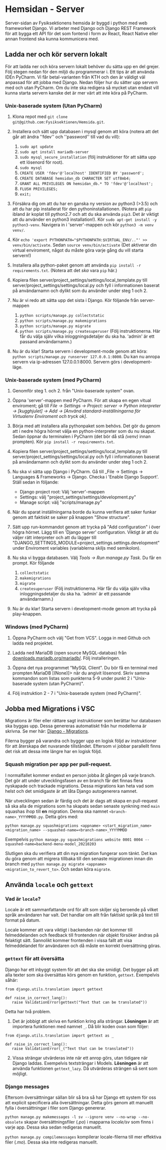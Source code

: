 # Hemsidan - Server

Server-sidan av Fysiksektionens hemsida är byggd i python med web frameworket Django. Vi arbeter med Django och Django REST Framework för att bygga ett API för det som fontend i form av React, React Native eller annan frontend ska kunna kommunicera med.

## Ladda ner och kör servern lokalt
För att ladda ner och köra servern lokalt behöver du sätta upp en del grejer. Följ stegen nedan för den miljö du programmerar i. Ett tips är att använda IDEn PyCharm. Vi får betal-varianten från KTH och den är väldigt väl anpassad för att jobba med Django. Nedan följer hur du sätter upp servern med och utan PyCharm. Om du inte ska redigera så mycket utan endast vill kunna starta servern kanske det är mer värt att inte köra på PyCharm.

### Unix-baserade system (Utan PyCharm)
1. Klona repot med ```git clone git@github.com:Fysiksektionen/Hemsida.git```.

1. Installera och sätt upp databasen i mysql genom att köra (notera att det går att ändra ''fdev'' och ''password'' till vad du vill):
    1. ```sudo apt update```
    1. ```sudo apt install mariadb-server```
    1. ```sudo mysql_secure_installation``` (följ instruktioner för att sätta upp ett lösenord för root).
    1. ```sudo mysql```
    1. ```CREATE USER 'fdev'@'localhost' IDENTIFIED BY 'password';```
    1. ```CREATE DATABASE hemsidan_db CHARACTER SET utf8mb4;```
    1. ```GRANT ALL PRIVILEGES ON hemsidan_db.* TO 'fdev'@'localhost';```
    1. ```FLUSH PRIVILEGES;```
    1. ```exit;```

1. Försäkra dig om att du har en ganska ny version av python3 (>3.5) och att du har pip installerat för den pythoninstallationen. (Notera att ```pip``` ibland är koplat till python2.7 och att du ska använda ```pip3```. Det är viktigt att du använder en python3 installation!). Kör ```sudo apt-get install -y python3-venv```. Navigera in i 'server'-mappen och kör ```python3 -m venv venv/```.

1. Kör ```echo 'export PYTHONPATH="$PYTHONPATH:$VIRTUAL_ENV/.."' >> venv/bin/activate```. Sedan ```source venv/bin/activate``` (Det aktiverar din virtual enviroment, något du måste göra varje gång du vill starta servern!)

1. Installera alla python-paket genom att använda ```pip install -r requirements.txt```. (Notera att det _ska_ vara ```pip``` här.)

1. Kopiera filen server/project_settings/settings/local_template.py till server/project_settings/settings/local.py och fyll i informationen baserat på användarnamn och dylikt som du använder under steg 1 och 2.
   
1. Nu är vi redo att sätta upp det sista i Django. Kör följande från server-mappen
    1. ```python scripts/manage.py collectstatic```
    2. ```python scripts/manage.py makemigrations```
    3. ```python scripts/manage.py migrate```
    4. ```python scripts/manage.py createsuperuser``` (Följ instruktionerna. Här får du välja själv vilka inloggningsdetaljer du ska ha. 'admin' är ett passand användarnamn.)

1. Nu är du klar! Starta servern i development-mode genom att köra: ```python scripts/manage.py runserver 127.0.0.1:8000```. Du kan nu anropa servern via ip-adressen 127.0.0.1:8000. Servern görs i development-läge.

### Unix-baserade system (med PyCharm)
1. Genomför steg 1. och 2. från "Unix-baserade system" ovan.

1. Öppna 'server'-mappen med PyCharm. För att skapa en egen vitual enviroment; gå till _File -> Settings -> Project: server -> Python interpreter -> \[kugghjulet\] -> Add -> \[Använd standard-inställningarna för Virtualenv Enviroment och tryck ok\]_.

1. Börja med att installera alla pythonpaket som behövs. Det gör du genom att i nedre högra hörnet välja en python-interpreter som du nu skapat. Sedan öppnar du terminalen i PyCharm (det bör då stå _(venv)_ innan prompten). Kör ```pip install -r requirements.txt```.

1. Kopiera filen server/project_settings/settings/local_template.py till server/project_settings/settings/local.py och fyll i informationen baserat på användarnamn och dylikt som du använder under steg 1 och 2.

1. Nu ska vi sätta upp Django i PyCharm. Gå till _File -> Settings -> Languages & Frameworks -> Django. Checka i 'Enable Django Support'. Ställ sedan in följande:
   - Django project root: Välj 'server'-mappen
   - Settings: välj "project_settings/settings/development.py"
   - Manage script: välj "scripts/manage.py"
   
1. När du sparat inställningarna borde du kunna verifiera att saker funkar genom att faktiskt se saker på knappen "Show structure".

1. Sätt upp run-kommandot genom att trycka på "Add configuration" i över högra hörnet. Lägg till en 'Django server' configuration. Viktigt är att du väljer rätt interpreter och att du lägger till "DJANGO_SETTINGS_MODULE=project_settings.settings.development" under Enviroment variables (variablerna skiljs med semikolon).

1. Nu ska vi bygga databasen. Välj _Tools -> Run manage.py Task_. Du får en prompt. Kör följande 
    1. ```collectstatic```
    1. ```makemigrations```
    1. ```migrate```
    1. ```createsuperuser``` (Följ instruktionerna. Här får du välja själv vilka inloggningsdetaljer du ska ha. 'admin' är ett passande användarnamn.)

1. Nu är du klar! Starta servern i development-mode genom att trycka på play-knappen.

### Windows (med PyCharm)
1. Öppna PyCharm och välj "Get from VCS". Logga in med Github och ladda ned projektet.

1. Ladda ned MariaDB (open source MySQL-databas) från [downloads.mariadb.org/mariadb/](https://downloads.mariadb.org/mariadb/). Följ installeringen.

1. Öppna det nya programmet "MySQL Client". Du bör få en terminal med prompten MariaDB [(None)]> när du angivit lösenord. Skriv samma kommandon som listas som punkterna 5-9 under punkt 2 i "Unix-baserade system (utan PyCharm)".

1. Följ instruktion 2 - 7 i "Unix-baserade system (med PyCharm)".


## Jobba med Migrations i VSC
Migrations är filer eller rättare sagt instruktioner som berättar hur databasen ska byggas upp. Dessa genereras automatiskt från hur modellerna är skrivna. Se mer här: [Django - Migrations](https://docs.djangoproject.com/en/dev/topics/migrations).

Filerna bygger på varandra och bygger upp en logisk följd av instruktioner för att återskapa det nuvarande tillståndet. Eftersom vi jobbar parallellt finns det risk att dessa inte längre har en logisk följd.

### Squash migration per app per pull-request.
I normalfallet kommer endast en person jobba åt gången på varje branch. Det gör att under utvecklingsfasen av en branch får det finnas flera nyskapade och trackade migrations. Dessa migrations kan heta vad som helst och det smidigaste är att låta Django autogenerera namnet.

När utvecklingen sedan är färdig och det är dags att skapa en pull-request så ska alla de migrations som ha skapats sedan senaste synkning med `main` squashas ihop till **en** migration. Denna ska namnet `<branch-name>_YYYYMMDD.py`. Detta görs med:

```
python manage.py squashmigrations <appname> <start_migration_name> <migration_name> --squashed-name=<branch-name>_YYYYMMDD
```
Exempelvis `python manage.py squashmigrations website 0001 0004 --squashed-name=backend-menu-model_20210203` 

Slutligen ska du verifiera att din nya migration fungerar som tänkt. Det kan du göra genom att migrera tillbaka till den senaste migrationen innan din branch med `python manage.py migrate <appname> <migration_to_revert_to>`. Och sedan köra `migrate`.


## Använda `locale` och `gettext`

### Vad är `locale`?
Locale är ett sammanfattande ord för allt som skiljer sig beroende på vilket språk användaren har valt. Det handlar om allt från faktiskt språk på text till format på datum.

Locale kommer att vara viktigt i backenden när det kommer till felmeddelanden och feedback till frontenden när objekt försöker ändras på felaktigt sätt. Sannolikt kommer frontenden i vissa fallt att visa felmeddelandet för användaren och då måste en korrekt översättning göras.

### `gettext` för att översätta
Django har ett inbyggt system för att det ska ske smidigt. Det bygger på att alla texter som ska översättas körs genom en funktion, `gettext`. Exempelvis såhär:

```
from django.utils.translation import gettext

def raise_in_correct_lang():
   raise ValidationError(gettext("Text that can be translated"))
```

Detta har två problem. 

1. Det är jobbigt att skriva en funktion kring alla strängar. **Lösningen** är att importera funktionen med namnet `_`. Då blir koden ovan som följer:
   
```
from django.utils.translation import gettext as _

def raise_in_correct_lang():
   raise ValidationError(_("Text that can be translated"))
```

2. Vissa strängar utvärderas inte när ett anrop görs, utan tidigare när Django laddas. Exempelvis textsträngar i Models. **Lösningen** är att använda funktionen `gettext_lazy`. Då utvärderas strängen så sent som möjligt.
   
### Django messages
Eftersom översättningar sällan blir så bra så har Django ett system för oss att explicit specificera alla översättningar. Detta görs genom att manuellt fylla i översättningar i filer som Django genererar.

`python manage.py makemessages -l sv --ignore venv --no-wrap --no-obsolete` skapar översättningsfiler (*.po*) i mapparna *locale/sv* som finns i varje app. Dessa ska sedan redigeras manuellt.

`python manage.py compilemessages` kompilerar locale-filerna till mer effektiva filer (*.mo*). Dessa ska inte redigeras manuellt.


